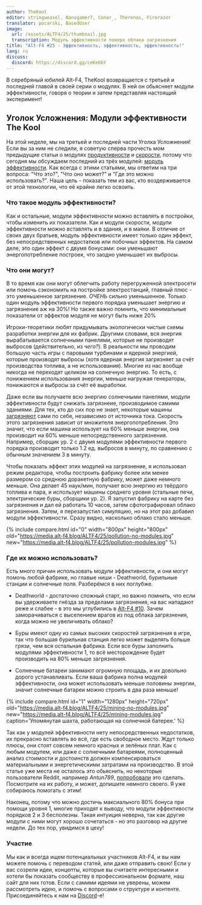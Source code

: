 ```yaml
---
author: TheKool
editor: stringweasel, Nanogamer7, Conor_, Therenas, Firerazer
translator: pocarski, BasedUser
image:
  url: /assets/ALTF4/25/thumbnail.jpg
  transcription: Модуль эффективности поверх облака загрязнения
title: "Alt-F4 #25 - Эффективность, эффективность, эффективность!"
lang: ru
discuss:
  discord: https://discord.gg/ceKebbY
---
```


В серебряный юбилей Alt-F4, TheKool возвращается с третьей и последней главой в своей серии о модулях. В ней он обьясняет модули эффективности, говоря о теории и затем представляя настоящий эксперимент!

## Уголок Усложнения: Модули эффективности <author>The Kool</author>

На этой неделе, мы на третьей и последней части Уголка Усложнения! Если вы за ним не следили, я советую сперва прочесть мом предыдущие статьи о модулях [продуктивности](https://alt-f4.blog/ru/ALTF4-12/#complexity-corner-productivity-modules-thekool) и [скорости](https://alt-f4.blog/ru/ALTF4-16/#complexity-corner-speed-modules-thekool), потому что сегодня мы обсуждаем последний из трёх модулей: [модуль эффективности](https://wiki.factorio.com/Module#Efficiency_module). Как всегда с этими статьями, мы ответим на три вопроса: "Что это?", "Что оно может?" и "Где это можно использовать?". Наша цель - показать тем из вас, кто воздерживается от этой технологии, что её крайне легко освоить.

### Что такое модуль эффективности?

Как и остальные, модули эффективности можно вставлять в постройки, чтобы изменить их показатели. Как и модули скорости, модули эффективности можно вставлять и в здания, и в маяки. В отличие от своих двух братьев, модуль эффективности имеет только один эффект, без непосредственных недостатков или побочных эффектов. На самом деле, это один эффект с двумя бонусами: они уменьшают энергопотребление построек, что заодно уменьшает их выбросы.

### Что они могут?

В то время как они могут облегчить работу перегруженной электросети или помочь сэкономить на постройке электростанций, главный плюс - это уменьшенное загрязнение. *ОЧЕНЬ* сильно уменьшенное. Только один модуль эффективности первого порядка уменьшает энергию и загрязнение аж на 30%! Но также важно помнить, что минимальные показатели от эффектов модуля не могут быть ниже 20%

Игроки-теоретики любят придумывать экологически чистые схемы разработки энергии для их фабрик. Другими словами, вся энергия вырабатывается солнечными панелями, которые не производят выбросов (действительно, из *чего?*). В реальности мы проводим большую часть игры с паровыми турбинами и ядерной энергией, которые производят выбросы (хотя ядерная энергия загрязняет за счёт производства топлива, а не использования). Многие из нас вообще никогда не переходят целиком на солнечную энергию. То есть, с понижением использования энергии, меньше нагружая генераторы, понижаются и выбросы за счёт её выработки.

Даже если вы получаете всю энергию солнечными панелями, модули эффективности будут снижать загрязнеие, производимое самими зданиями. Для тех, кто до сих пор не знает, некоторые машины [загрязняют](https://wiki.factorio.com/Pollution#Polluters) сами по себе, независимо от источника тока. Скорость этого загрязнения зависит от множителя энергопотребления. Это значит, что если машина использует на 60% меньше энергии, она производит на 60% меньше непосредственного загрязнения. Например, сборщик ур. 2 с двумя модулями эффективности первого порядка производит только 1.2 ед. выбросов в минуту, по сравнению с обычным значением 3 в минуту.

Чтобы показать эффект этих модулей на загрязнение, я использовал режим редактора, чтобы построить фабрику более или менее размером со среднюю доракетную фабрику, может даже немного меньше. Она делает 45 наук/мин, получает всю энергию из твёрдого топлива и пара, и использует машины среднего уровня (стальные печи, электрические буры, сборщики ур. 2). Я запустил фабрику на карте без загрязнения и дал ей работать 10 часов, затем сфотографировал облако загрязнения. Затем, я перезапустил симуляцию, но на этот раз добавил модули эффективности. Сразу видно, насколько облако стало меньше.

{% include compare.html id="0" width="800px" height="800px" old="https://media.alt-f4.blog/ALTF4/25/pollution-no-modules.jpg" new="https://media.alt-f4.blog/ALTF4/25/pollution-modules.jpg"  %}

### Где их можно использовать?

Есть много причин использовать модули эффективности, и они могут помочь любой фабрике, но главые ниши - Deathworld, бурильные станции и солнечные поля. Разберёмся в них поглубже.

* Deathworld - достаточно сложный старт, но важно помнить, что если вы удерживаете гнёзда за пределами загрязнения, на вас нападают реже и слабее - в это мы углубились в [Alt-F4 #10](https://alt-f4.blog/ru/ALTF4-10/#%D0%BF%D0%BE%D0%B3%D1%80%D0%B0%D0%BD%D0%B8%D1%87%D0%BD%D1%8B%D0%B5-%D1%81%D1%82%D0%B5%D0%BD%D1%8B--recon419a-). Зачем заморачиваться с выселением врагов из под облака загрязнения, когда можно не увеличивать облако?

* Буры имеют одну из самых высоких скоростей загрязнения в игре, так что большая бурильная станция легко может выделять больше грязи, чем вся остальная фабрика. Если все буры заполнить модулями эффективности 1, то всё месторождение будет производить на 80% меньше загрязнения.

* Солнечные батареи занимают огромную площадь, и их довольно дорого устанавливать. Если ваша фабрика полна модулей эффективности, она может использовать меньше половины энергии, значит солнечные батареи можно строить в два раза меньше!

{% include compare.html id="1" width="1280px" height="720px" old="https://media.alt-f4.blog/ALTF4/25/mining-no-modules.jpg" new="https://media.alt-f4.blog/ALTF4/25/mining-modules.jpg" caption='Упомянутая шахта, работающая на солнечной батерее.' %}

Так как у модулей эффективности нету непосредственных недостатков, их прекрасно вставлять во всё, где есть свободное место. Ждут только плюсы, они стоят совсем немного красных и зелёных плат. Как с любым модулем, или даже с солнечными батареями, полноценный анализ стоимости и достоинств должен компенсироваться материальными и энергетическими затратами на производство. В этой статье уже места не осталось это обьяснить, но некоторые пользователи Reddit, например *Antun789*, [попробовали](https://www.reddit.com/r/factorio/comments/gp454w/build_cost_and_power_efficiency_math_of_8_and_12/) это сделать. Посмотрите на их работу, и может, допишите немного своего. Я уже собираюсь помогать с этим!

Наконец, потому что можно достичь максиального 80% бонуса при помощи уровня 1, многие приходят к выводу, что модули эффективости порядков 2 и 3 бесполезны. Такая интуиция неверна, так как другие модули с ними могут хорошо сочетаться - но это разговор на другие недели. До тех пор, увидимся в цеху!

### Участие

Мы как и всегда ищем потенциальных участников Alt-F4, и вы нам можете помочь с переводом статей, или даже отправить свою! Если у вас созрели идеи, концепты, которые вы считаете интересными и хотели бы показать сообществу в профессиональном формате, наш сайт для них готов. Если с самими идеями не уверены, можем рассмотреть идею, и помочь с вопросами о структуре и контенте. Присоединяйтесь к нам на [Discord](https://discord.gg/nxnCFkb)-е!
